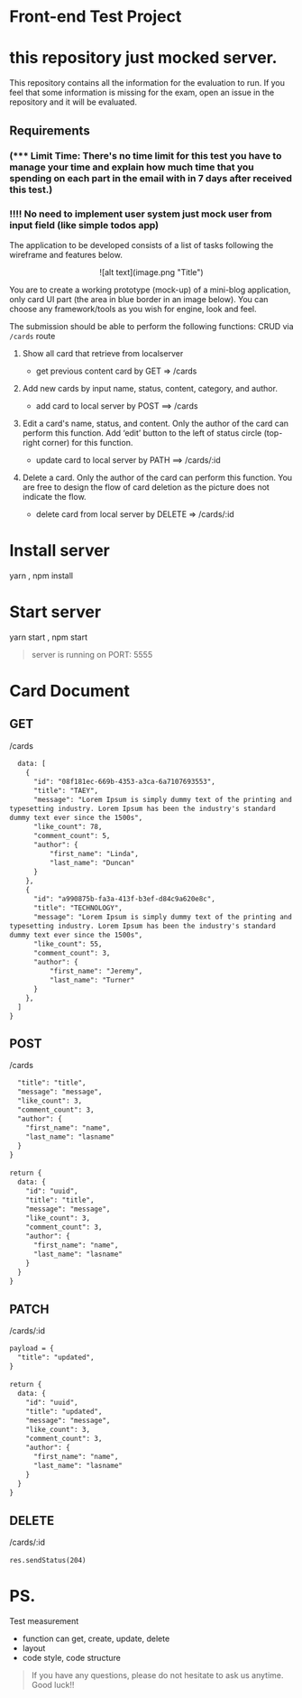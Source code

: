 # Front-end Test Project

# this repository just mocked server.
This repository contains all the information for the evaluation to run.
If you feel that some information is missing for the exam, open an issue in the repository and it will be evaluated.


## Requirements
### (*** Limit Time: There's no time limit for this test you have to manage your time and explain how much time that you spending on each part in the email with in 7 days after received this test.)
### !!!! No need to implement user system just mock user from input field (like simple todos app)
The application to be developed consists of a list of tasks following the wireframe and features below.
<p align="center">![alt text](image.png "Title")</p>
You are to create a working prototype (mock-up) of a mini-blog application, only card UI part (the area in blue border in an image below). You can choose any framework/tools as you wish for engine, look and feel.



The submission should be able to perform the following functions:
	CRUD via `/cards` route
1. Show all card that retrieve from localserver  
	- get previous content card by  GET ⇒ /cards
2. Add new cards by input name, status, content, category, and author.

	- add card to local server by  POST ==> /cards
3. Edit a card's name, status, and content. Only the author of the card can perform this function. Add ‘edit’ button to the left of status circle (top-right corner) for this function.
 	- update card to local server by PATH  ==> /cards/:id

4. Delete a card. Only the author of the card can perform this function. You are free to design the flow of card deletion as the picture does not indicate the flow.
 	- delete card from local server by DELETE ⇒ /cards/:id

# Install server
yarn , npm install
# Start server
yarn start , npm start
> server is running on PORT: 5555

# Card Document

## GET

/cards

``` return {
  data: [
    {
      "id": "08f181ec-669b-4353-a3ca-6a7107693553",
      "title": "TAEY",
      "message": "Lorem Ipsum is simply dummy text of the printing and typesetting industry. Lorem Ipsum has been the industry's standard dummy text ever since the 1500s",
      "like_count": 78,
      "comment_count": 5,
      "author": {
          "first_name": "Linda",
          "last_name": "Duncan"
      }
    },
    {
      "id": "a990875b-fa3a-413f-b3ef-d84c9a620e8c",
      "title": "TECHNOLOGY",
      "message": "Lorem Ipsum is simply dummy text of the printing and typesetting industry. Lorem Ipsum has been the industry's standard dummy text ever since the 1500s",
      "like_count": 55,
      "comment_count": 3,
      "author": {
          "first_name": "Jeremy",
          "last_name": "Turner"
      }
    },
  ]
}
```

## POST

/cards

```payload = {
  "title": "title",
  "message": "message",
  "like_count": 3,
  "comment_count": 3,
  "author": {
    "first_name": "name",
    "last_name": "lasname"
  }
}

return {
  data: {
    "id": "uuid",
    "title": "title",
    "message": "message",
    "like_count": 3,
    "comment_count": 3,
    "author": {
      "first_name": "name",
      "last_name": "lasname"
    }
  }
}
```
## PATCH

/cards/:id

```//optional
payload = {
  "title": "updated",
}

return {
  data: {
    "id": "uuid",
    "title": "updated",
    "message": "message",
    "like_count": 3,
    "comment_count": 3,
    "author": {
      "first_name": "name",
      "last_name": "lasname"
    }
  }
}
```
## DELETE

/cards/:id

```res.sendStatus(204)```



# PS.
Test measurement
- function can get, create, update, delete
- layout
- code style, code structure


>If you have any questions, please do not hesitate to ask us anytime. Good luck!!
